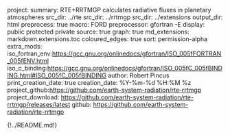 project:
summary: RTE+RRTMGP  calculates radiative fluxes in planetary atmospheres
src_dir: ../rte
src_dir: ../rrtmgp
src_dir: ../extensions
output_dir: html
preprocess: true
macro: FORD
preprocessor: gfortran -E
display: public
         protected
         private
source: true
graph: true
md_extensions: markdown.extensions.toc
coloured_edges: true
sort: permission-alpha
extra_mods: iso_fortran_env:https://gcc.gnu.org/onlinedocs/gfortran/ISO_005fFORTRAN_005fENV.html
            iso_c_binding:https://gcc.gnu.org/onlinedocs/gfortran/ISO_005fC_005fBINDING.html#ISO_005fC_005fBINDING
author: Robert Pincus
print_creation_date: true
creation_date: %Y-%m-%d %H:%M %z
project_github:https://github.com/earth-system-radiation/rte-rrtmgp
project_download: https://github.com/earth-system-radiation/rte-rrtmgp/releases/latest
github: https://github.com/earth-system-radiation/rte-rrtmgp

{!../README.md!}
